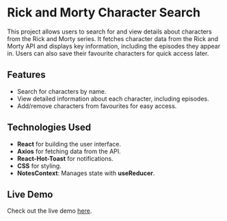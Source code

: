 # Rick and Morty Character Search

This project allows users to search for and view details about characters from the Rick and Morty series. It fetches character data from the Rick and Morty API and displays key information, including the episodes they appear in. Users can also save their favourite characters for quick access later.

## Features
- Search for characters by name.
- View detailed information about each character, including episodes.
- Add/remove characters from favourites for easy access.


## Technologies Used
- **React** for building the user interface.
- **Axios** for fetching data from the API.
- **React-Hot-Toast** for notifications.
- **CSS** for styling.
- **NotesContext**: Manages state with **useReducer**.


## Live Demo
Check out the live demo [here](https://rick-and-morty-zbaq.vercel.app/).
